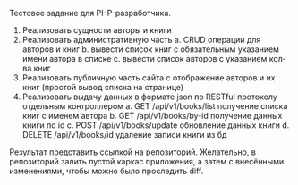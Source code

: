 Тестовое задание для PHP-разработчика.

1. Реализовать сущности авторы и книги
2. Реализовать административную часть
  a. CRUD операции для авторов и книг
  b. вывести список книг с обязательным указанием имени автора в списке
  c. вывести список авторов с указанием кол-ва книг
3. Реализовать публичную часть сайта с отображение авторов и их книг (простой вывод
списка на странице)
4. Реализовать выдачу данных в формате json по RESTful протоколу отдельным
контроллером
  a. GET /api/v1/books/list получение списка книг с именем автора
  b. GET /api/v1/books/by-id получение данных книги по id
  c. POST /api/v1/books/update обновление данных книги
  d. DELETE /api/v1/books/id удаление записи книги из бд
  
Результат представить ссылкой на репозиторий.
Желательно, в репозиторий залить пустой каркас приложения, а затем с внесёнными
изменениями, чтобы можно было проследить diff.
